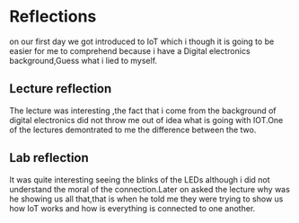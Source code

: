 # Reflections
on our first day we got introduced to IoT which i though it is going to be easier for me to comprehend because i have a Digital electronics background,Guess what i lied to myself.



## Lecture reflection
The lecture was interesting ,the fact that i come from the background of digital electronics did not throw me out of idea what is going with IOT.One of the lectures demontrated to me the difference between the two. 


## Lab reflection
It was quite interesting seeing the blinks of the LEDs although i did not understand the moral of the connection.Later on asked the lecture why was he showing us all that,that is when he told me they were trying to show us how IoT works and how is everything is connected to one another.
